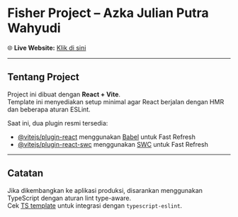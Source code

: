 # Fisher Project – Azka Julian Putra Wahyudi

🌐 **Live Website:** [Klik di sini](https://Deatwalls-Azka.github.io/Fisher_M0403241029_Azka-Julian-Putra-Wahyudi/)

---

## Tentang Project
Project ini dibuat dengan **React + Vite**.  
Template ini menyediakan setup minimal agar React berjalan dengan HMR dan beberapa aturan ESLint.  

Saat ini, dua plugin resmi tersedia:

- [@vitejs/plugin-react](https://github.com/vitejs/vite-plugin-react/blob/main/packages/plugin-react) menggunakan [Babel](https://babeljs.io/) untuk Fast Refresh
- [@vitejs/plugin-react-swc](https://github.com/vitejs/vite-plugin-react-swc) menggunakan [SWC](https://swc.rs/) untuk Fast Refresh

---

## Catatan
Jika dikembangkan ke aplikasi produksi, disarankan menggunakan TypeScript dengan aturan lint type-aware.  
Cek [TS template](https://github.com/vitejs/vite/tree/main/packages/create-vite/template-react-ts) untuk integrasi dengan `typescript-eslint`.

